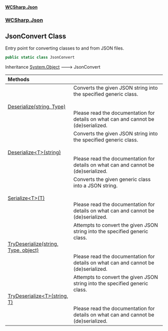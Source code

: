 #### [WCSharp.Json](index.md 'index')
### [WCSharp.Json](WCSharp.Json.md 'WCSharp.Json')

## JsonConvert Class

Entry point for converting classes to and from JSON files.

```csharp
public static class JsonConvert
```

Inheritance [System.Object](https://docs.microsoft.com/en-us/dotnet/api/System.Object 'System.Object') &#129106; JsonConvert

| Methods | |
| :--- | :--- |
| [Deserialize(string, Type)](WCSharp.Json.JsonConvert.Deserialize(string,System.Type).md 'WCSharp.Json.JsonConvert.Deserialize(string, System.Type)') | Converts the given JSON string into the specified generic class.<br/><br/><br/>Please read the documentation for details on what can and cannot be (de)serialized. |
| [Deserialize&lt;T&gt;(string)](WCSharp.Json.JsonConvert.Deserialize_T_(string).md 'WCSharp.Json.JsonConvert.Deserialize<T>(string)') | Converts the given JSON string into the specified generic class.<br/><br/><br/>Please read the documentation for details on what can and cannot be (de)serialized. |
| [Serialize&lt;T&gt;(T)](WCSharp.Json.JsonConvert.Serialize_T_(T).md 'WCSharp.Json.JsonConvert.Serialize<T>(T)') | Converts the given generic class into a JSON string.<br/><br/><br/>Please read the documentation for details on what can and cannot be (de)serialized. |
| [TryDeserialize(string, Type, object)](WCSharp.Json.JsonConvert.TryDeserialize(string,System.Type,object).md 'WCSharp.Json.JsonConvert.TryDeserialize(string, System.Type, object)') | Attempts to convert the given JSON string into the specified generic class.<br/><br/><br/>Please read the documentation for details on what can and cannot be (de)serialized. |
| [TryDeserialize&lt;T&gt;(string, T)](WCSharp.Json.JsonConvert.TryDeserialize_T_(string,T).md 'WCSharp.Json.JsonConvert.TryDeserialize<T>(string, T)') | Attempts to convert the given JSON string into the specified generic class.<br/><br/><br/>Please read the documentation for details on what can and cannot be (de)serialized. |
